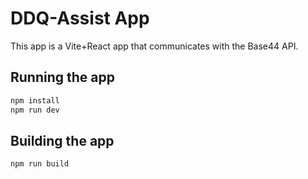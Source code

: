 # DDQ-Assist App

This app is a Vite+React app that communicates with the Base44 API.

## Running the app

```bash
npm install
npm run dev
```

## Building the app

```bash
npm run build
```
